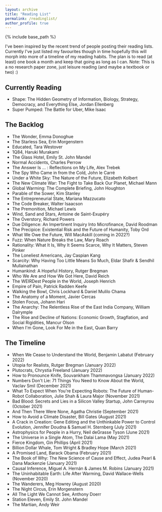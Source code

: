 ```yaml
---
layout: archive
title: "Reading List"
permalink: /readinglist/
author_profile: true
---
```


{% include base_path %}

I've been inspired by the recent trend of people posting their reading lists. Currently I've just listed my favourites though in time hopefully this will morph into more of a timeline of my reading habits. The plan is to read (at least) one book a month and keep that going as long as I can.
Note: This is a no research paper zone, just leisure reading (and maybe a textbook or two) :) 

## Currently Reading
* Shape: The Hidden Geometry of Information, Biology, Strategy, Democracy, and Everything Else, Jordan Ellenberg
* Super Pumped: The Battle for Uber, Mike Isaac


## The Backlog
* The Wonder, Emma Donoghue
* The Starless Sea, Erin Morgenstern
* Educated, Tara Westover
* 1Q84, Haruki Murakami
* The Glass Hotel, Emily St. John Mandel
* Normal Accidents, Charles Perrow
* The Answer Is … : Reflections on My Life, Alex Trebek
* The Spy Who Came in from the Cold, John le Carré
* Under a White Sky: The Nature of the Future, Elizabeth Kolbert
* The New Climate War: The Fight to Take Back Our Planet, Michael Mann
* Global Warming: The Complete Briefing, John Houghton
* Parable of the Sower, Kim Stanley
* The Entrepreneurial State, Mariana Mazzucato
* The Code Breaker, Walter Isaacson
* The Premonition, Michael Lewis
* Wind, Sand and Stars, Antoine de Saint-Exupéry
* The Overstory, Richard Powers
* Due Diligence: An Impertinent Inquiry Into Microfinance, David Roodman
* The Precipice: Existential Risk and the Future of Humanity, Toby Ord
* What We Owe the Future, Will MacAskill (coming in 2022?)
* Fuzz: When Nature Breaks the Law, Mary Roach
* Rationality: What It Is, Why It Seems Scarce, Why It Matters, Steven Pinker
* The Loneliest Americans, Jay Caspian Kang
* Scarcity: Why Having Too Little Means So Much, Eldar Shafir & Sendhil Mullainathan
* Humankind: A Hopeful History, Rutger Bregman
* Who We Are and How We Got Here, David Reich
* The WEIRDest People in the World, Joseph Henrich
* Empire of Pain, Patrick Radden Keefe
* Walking the Bowl, Chris Lockhard & Daniel Mulilo Chama
* The Anatomy of a Moment, Javier Cercas
* Stolen Focus, Johann Hari
* The Anarchy: The Relentless Rise of the East India Company, William Dalrymple
* The Rise and Decline of Nations: Economic Growth, Stagflation, and Social Rigidities, Mancur Olson
* When I'm Gone, Look For Me in the East, Quan Barry

## The Timeline
* When We Cease to Understand the World, Benjamin Labatut (February 2022)
* Utopia for Realists, Rutger Bregman (January 2022)
* Plutocrats, Chrystia Freeland (January 2022)
* How to Pronounce Knife, Souvankham Thammavongsa (January 2022)
* Numbers Don't Lie: 71 Things You Need to Know About the World, Vaclav Smil (December 2021)
* What To Expect When You're Expecting Robots: The Future of Human-Robot Collaboration, Julie Shah & Laura Major (November 2021)
* Bad Blood: Secrets and Lies in a Silicon Valley Startup, John Carreyrou (October 2021)
* And Then There Were None, Agatha Christie (September 2021)
* How to Avoid a Climate Disaster, Bill Gates (August 2021)
* A Crack in Creation: Gene Editing and the Unthinkable Power to Control Evolution, Jennifer Doudna & Samuel H. Sternberg (July 2021)
* Astrophysics for People in a Hurry, Neil deGrasse Tyson (June 2021)
* The Universe in a Single Atom, The Dalai Lama (May 2021)
* Fierce Kingdom, Gin Phillips (April 2021)
* Billion Dollar Whale, Tom Wright & Bradley Hope (March 2021)
* A Promised Land, Barack Obama (February 2021)
* The Book of Why: The New Science of Cause and Effect, Judea Pearl & Dana Mackenzie (January 2021)
* Causal Inference, Miguel A. Hernán & James M. Robins (January 2021)
* The Uninhabitable Earth: Life After Warming, David Wallace-Wells (November 2020)
* The Wanderers, Meg Howrey (August 2020)
* The Night Circus, Erin Morgenstern
* All The Light We Cannot See, Anthony Doerr
* Station Eleven, Emily St. John Mandel
* The Martian, Andy Weir
